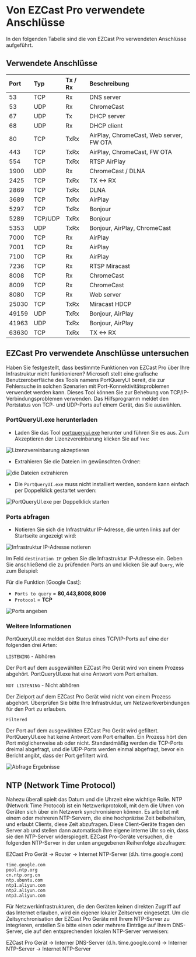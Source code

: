 # Von EZCast Pro verwendete Anschlüsse

In den folgenden Tabelle sind die von EZCast Pro verwendeten Anschlüsse aufgeführt. 

## Verwendete Anschlüsse

Port | Typ | Tx / Rx | Beschreibung |                 
| :---- | :--- | :---- | :--- | 
53 | TCP  | Rx | DNS server    
53 | UDP  | Rx | ChromeCast
67 | UDP  | Tx | DHCP server
68 | UDP  | Rx | DHCP client   
80 | TCP  | TxRx | AirPlay, ChromeCast, Web server, FW OTA
443 | TCP  | TxRx | AirPlay, ChromeCast, FW OTA
554 | TCP  | TxRx | RTSP AirPlay
1900 | UDP  | Rx | ChromeCast / DLNA   
2425 | TCP  | TxRx | TX <-> RX
2869 | TCP  | TxRx | DLNA    
3689 | TCP  | TxRx | AirPlay    
5297 | TCP  | TxRx | Bonjour    
5289 | TCP/UDP  | TxRx | Bonjour
5353 | UDP  | TxRx | Bonjour, AirPlay, ChromeCast 
7000 | TCP  | Rx | AirPlay   
7001 | TCP  | Rx | AirPlay   
7100 | TCP  | Rx | AirPlay  
7236 | TCP  | Rx | RTSP Miracast   
8008 | TCP  | Rx | ChromeCast  
8009 | TCP  | Rx | ChromeCast   
8080 | TCP  | Rx | Web server    
25030 | TCP  | TxRx | Miracast HDCP
49159 | UDP  | TxRx | Bonjour, AirPlay
41963 | UDP  | TxRx | Bonjour, AirPlay
63630 | TCP  | TxRx | TX <-> RX   

## EZCast Pro verwendete Anschlüsse untersuchen

Haben Sie festgestellt, dass bestimmte Funktionen von EZCast Pro über Ihre Infrastruktur nicht funktionieren? Microsoft stellt eine grafische Benutzeroberfläche des Tools namens PortQueryUI bereit, die zur Fehlersuche in solchen Szenarien mit Port-Konnektivitätsproblemen verwendet werden kann. Dieses Tool können Sie zur Behebung von TCP/IP-Verbindungsproblemen verwenden. Das Hilfsprogramm meldet den Portstatus von TCP- und UDP-Ports auf einem Gerät, das Sie auswählen.

### PortQueryUI.exe herunterladen

* Laden Sie das Tool [portqueryui.exe](https://download.microsoft.com/download/3/f/4/3f4c6a54-65f0-4164-bdec-a3411ba24d3a/portqryui.exe) herunter und führen Sie es aus. Zum Akzeptieren der Lizenzvereinbarung klicken Sie auf `Yes`:

![Lizenzvereinbarung akzeptieren](/assets/img/PortQueryUI-License-Agreement.png)

* Extrahieren Sie die Dateien im gewünschten Ordner:

![die Dateien extrahieren](/assets/img/PortQryUI_extract.png)
 
* Die `PortQueryUI.exe` muss nicht installiert werden, sondern kann einfach per Doppelklick gestartet werden:

![PortQueryUI.exe per Doppelklick starten](/assets/img/portqueryui.exe.png)

### Ports abfragen

* Notieren Sie sich die Infrastruktur IP-Adresse, die unten links auf der Startseite angezeigt wird:

![Infrastruktur IP-Adresse notieren](/assets/img/Infrustructure_IPaddress.png)

Im Feld `destination IP` geben Sie die Infrastruktur IP-Adresse ein. Geben Sie anschließend die zu prüfenden Ports an und klicken Sie auf `Query`, wie zum Beispiel:

Für die Funktion [Google Cast]:

* `Ports to query` = **80,443,8008,8009**
* `Protocol` = **TCP**

![Ports angeben](/assets/img/TCP.png)

### Weitere Informationen

PortQueryUI.exe meldet den Status eines TCP/IP-Ports auf eine der folgenden drei Arten:

`LISTENING` - Abhören

Der Port auf dem ausgewählten EZCast Pro Gerät wird von einem Prozess abgehört. PortQueryUI.exe hat eine Antwort vom Port erhalten.

`NOT LISTENING` - Nicht abhören

Der Zielport auf dem EZCast Pro Gerät wird nicht von einem Prozess abgehört. Überprüfen Sie bitte Ihre Infrastruktur, um Netzwerkverbindungen für den Port zu erlauben.

`Filtered`

Der Port auf dem ausgewählten EZCast Pro Gerät wird gefiltert. PortQueryUI.exe hat keine Antwort vom Port erhalten. Ein Prozess hört den Port möglicherweise ab oder nicht. Standardmäßig werden die TCP-Ports dreimal abgefragt, und die UDP-Ports werden einmal abgefragt, bevor ein Bericht angibt, dass der Port gefiltert wird.

![Abfrage Ergebnisse](/assets/img/TCP.results.png)

## NTP (Network Time Protocol) 

Nahezu überall spielt das Datum und die Uhrzeit eine wichtige Rolle. NTP (Network Time Protocol) ist ein Netzwerkprotokoll, mit dem die Uhren von Geräten sich über ein Netzwerk synchronisieren können. Es arbeitet mit einem oder mehreren NTP-Servern, die eine hochpräzise Zeit beibehalten, und erlaubt Clients, diese Zeit abzufragen. Diese Client-Geräte fragen den Server ab und stellen dann automatisch ihre eigene interne Uhr so ein, dass sie den NTP-Server widerspiegelt. EZCast Pro-Geräte versuchen, die folgenden NTP-Server in der unten angegebenen Reihenfolge abzufragen:

EZCast Pro Gerät -> Router -> Internet NTP-Server (d.h. time.google.com) 

````
time.google.com
pool.ntp.org
cn.ntp.org.cn
ntp.ubuntu.com
ntp1.aliyun.com
ntp2.aliyun.com
ntp3.aliyun.com
````

Für Netzwerkinfrastrukturen, die den Geräten keinen direkten Zugriff auf das Internet erlauben, wird ein eigener lokaler Zeitserver eingesetzt. Um die Zeitsynchronisation der EZCast Pro Geräte mit Ihrem NTP-Server zu integrieren, erstellen Sie bitte einen oder mehrere Einträge auf Ihrem DNS-Server, die auf den entsprechenden lokalen NTP-Server verweisen:

EZCast Pro Gerät -> Interner DNS-Server (d.h. time.google.com) -> Interner NTP-Server -> Internet NTP-Server

